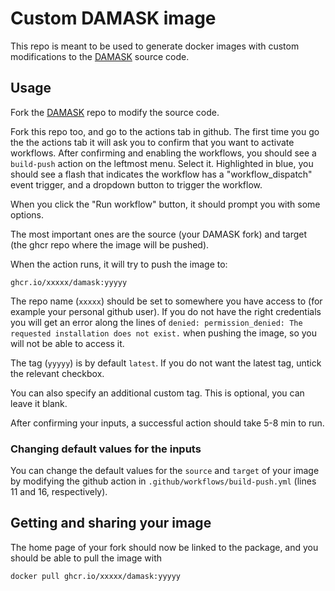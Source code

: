 # Custom DAMASK image

This repo is meant to be used to generate docker images with custom modifications to the [DAMASK](https://github.com/eisenforschung/DAMASK) source code.

## Usage

Fork the [DAMASK](https://github.com/eisenforschung/DAMASK) repo to modify the source code.

Fork this repo too, and go to the actions tab in github.
The first time you go the the actions tab it will ask you to confirm that you want to activate workflows.
After confirming and enabling the workflows, you should see a `build-push` action on the leftmost menu. Select it.
Highlighted in blue, you should see a flash that indicates the workflow has a "workflow_dispatch" event trigger, and a dropdown button to trigger the workflow.

When you click the "Run workflow" button, it should prompt you with some options.

The most important ones are the source (your DAMASK fork) and target (the ghcr repo where the image will be pushed).

When the action runs, it will try to push the image to:
```
ghcr.io/xxxxx/damask:yyyyy
```
The repo name (`xxxxx`) should be set to somewhere you have access to (for example your personal github user). If you do not have the right credentials you will get an error along the lines of `denied: permission_denied: The requested installation does not exist.` when pushing the image, so you will not be able to access it.

The tag (`yyyyy`) is by default `latest`. If you do not want the latest tag, untick the relevant checkbox.

You can also specify an additional custom tag. This is optional, you can leave it blank.

After confirming your inputs, a successful action should take 5-8 min to run.

### Changing default values for the inputs

You can change the default values for the `source` and `target` of your image by modifying the github action in `.github/workflows/build-push.yml` (lines 11 and 16, respectively).

## Getting and sharing your image

The home page of your fork should now be linked to the package, and you should be able to pull the image with
```
docker pull ghcr.io/xxxxx/damask:yyyyy
```